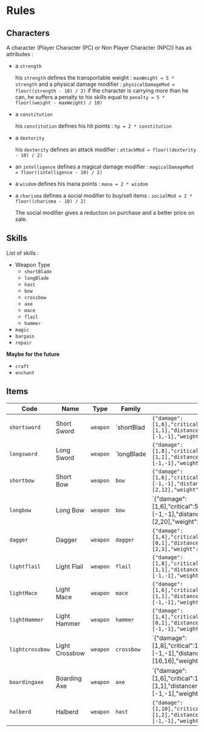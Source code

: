 # Rules

## Characters

A character (Player Character (PC) or Non Player Character (NPC)) has as attributes :
- a `strength`

  his `strength` defines the transportable weight : `maxWeight = 5 * strength` and a physical damage modifier : `physicalDamageMod = floor((strength - 10) / 2)`
  if the character is carrying more than he can, he suffers a penalty to his skills equal to `penalty = 5 * floor((weight - maxWeight) / 10)`
- a `constitution`

  his `constitution` defines his hit points : `hp = 2 * constitution`
- a `dexterity`

  his `dexterity` defines an attack modifier : `attackMod = floor((dexterity - 10) / 2)`
- an `intelligence` defines a magical damage modifier : `magicalDamageMod = floor((intelligence - 10) / 2)`
- a `wisdom` defines his mana points : `mana = 2 * wisdom`
- a `charisma` defines a social modifier to buy/sell items : `socialMod = 2 * floor((charisma - 10) / 2)`

  The social modifier gives a reduction on purchase and a better price on sale.

## Skills

List of skills :
- Weapon Type
  - `shortBlade`
  - `longBlade`
  - `hast`
  - `bow`
  - `crossbow`
  - `axe`
  - `mace`
  - `flail`
  - `hammer`
- `magic`
- `bargain`
- `repair`

**Maybe for the future**
- `craft`
- `enchant`

## Items

 Code           | Name            | Type       | Family     | Details                                                                                    | Droppable | Buyable | Script  
----------------|-----------------|------------|------------|--------------------------------------------------------------------------------------------|-----------|---------|--------
`shortsword`    | Short Sword     | `weapon`   | `shortBlad | `{"damage":[1,6],"critical":10,"physicalrange":[1,1],"distancerange":[-1,-1],"weight":1}`  | t         | t       | ""
`longsword`     | Long Sword      | `weapon`   | `longBlade | `{"damage":[1,8],"critical":10,"physicalrange":[1,1],"distancerange":[-1,-1],"weight":2}`  | t         | t       | ""
`shortbow`      | Short Bow       | `weapon`   | `bow`      | `{"damage":[1,6],"critical":5,"physicalrange":[-1,-1],"distancerange":[2,12],"weight":1}`  | t         | t       | ""
`longbow`       | Long Bow        | `weapon`   | `bow`      | `{"damage":[1,6],"critical":5,"physicalrange":[-1,-1],"distancerange":[2,20],"weight":1.5} | t         | t       | ""
`dagger`        | Dagger          | `weapon`   | `dagger`   | `{"damage":[1,4],"critical":10,"physicalrange":[0,1],"distancerange":[2,3],"weight":0.5}`  | t         | t       | ""
`lightflail`    | Light Flail     | `weapon`   | `flail`    | `{"damage":[1,8],"critical":5,"physicalrange":[1,1],"distancerange":[-1,-1],"weight":2}`   | t         | t       | ""
`lightMace`     | Light Mace      | `weapon`   | `mace`     | `{"damage":[1,6],"critical":5,"physicalrange":[1,1],"distancerange":[-1,-1],"weight":2}`   | t         | t       | ""
`lightHammer`   | Light Hammer    | `weapon`   | `hammer`   | `{"damage":[1,4],"critical":15,"physicalrange":[0,1],"distancerange":[-1,-1],"weight":2}`  | t         | t       | ""
`lightcrossbow` | Light Crossbow  | `weapon`   | `crossbow` | `{"damage":[1,8],"critical":10,"physicalrange":[-1,-1],"distancerange":[16,16],"weight":1. | t         | t       | ""
`boardingaxe`   | Boarding Axe    | `weapon`   | `axe`      | `{"damage":[1,6],"critical":15,"physicalrange":[1,1],"distancerange":[-1,-1],"weight":1.5} | t         | t       | ""
`halberd`       | Halberd         | `weapon`   | `hast`     | `{"damage":[1,10],"critical":15,"physicalrange":[1,2],"distancerange":[-1,-1],"weight":6}` | t         | t       | ""
